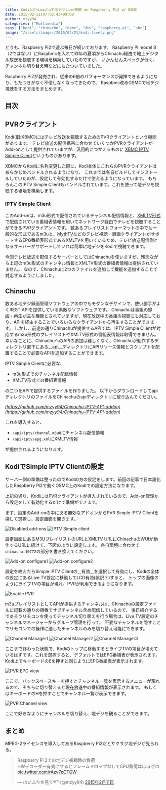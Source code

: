 ```yaml
---
title: KodiとChinachuで地デジLive視聴 on Raspberry Pi2 w/ OSMC
date: 2015-02-21T07:02:43+09:00
author: mzyy94
categories: ["Multimedia"]
tags: ["kodi", "chinachu", "osmc", "dtv", "raspberry-pi", "sbc"]
image: "/assets/images/2015/02/21/kodi-livetv.png"
---
```



どうも、Raspberry Pi2で遊ぶ毎日が続いております。
Raspberry Pi model B（2ではない）にRaspbmcを入れて昨年の夏頃からChinachu経由で地上デジタル放送を視聴する環境を構築していたのですが、
いかんせんスペックが低く、チャンネル切り替え時などにもたついていました。

Raspberry Pi2が発売され、従来の6倍のパフォーマンスが発揮できるようになり、もたつきがなく不便しなくなってきたので、
Raspbmc改めOSMCで地デジ視聴をする方法をまとめます。

<!-- more -->
## 目次



## PVRクライアント
Kodi(旧:XBMC)にはテレビ放送を視聴するためのPVRクライアントという機能があります。
テレビ放送の配信携帯に合わせていくつかPVRクライアントがAdd-onとして提供されていますが、汎用的につかえるものに
[XBMC IPTV Simple Client](https://github.com/afedchin/xbmc-addon-iptvsimple/)というものがあります。

XBMCからKodiに名称変更した際に、Kodi本体にこれらのPVRクライアントはあらかじめバンドルされるようになり、
これまでは各自ビルドしてインストールしていたのが、設定して有効化するだけで使えるようになっています。
もちろんこのIPTV Simple Clientもバンドルされています。これを使って地デジを視聴する環境を構築します。

### IPTV Simple Client
このAdd-onは、m3u形式で配信されているチャンネル配信情報と、[XMLTV形式](http://wiki.xmltv.org/index.php/XMLTVFormat)で配信されている番組表情報を用いてネットワーク経由でテレビを視聴することができるPVRクライアントです。
数あるプレイリストフォーマットの中でも一般的な形式であるm3uと、[MythTV](http://www.mythtv.org/)などのテレビ視聴・録画クライアントがサポートするEPG番組表形式であるXMLTVを用いているため、テレビ放送配信側となるサーバーがサポートしていれば簡単に地デジをKodiで視聴できます。

今回テレビ放送を配信するサーバーとしてはChinachuを使いますが、残念ながら上記のm3u形式のチャンネル情報とXMLTV形式の番組表情報は提供されていません。
なので、Chinachuに2つのファイルを追加して機能を追加することで対応するようにしました。


## Chinachu
数ある地デジ録画管理ソフトウェアの中でもモダンなデザインで、使い勝手がよくREST APIを提供している素敵なソフトウェアです。
Chinachuは番組の録画・再生が主な機能とされていますが、現在放送中の番組の視聴にも対応しており、APIを経由することでいろいろなクライアントから再生することができます。
しかし、前途の通りChinachuが提供するAPIでは、IPTV Simple Clientが対応するm3u形式のプレイリストやXMLTV形式の番組表情報は取得できません。
幸いなことに、ChinachuへのAPIの追加は難しくなく、Chinachuが動作するディレクトリ直下にある__api__ディレクトリにAPIリソース情報とスクリプトを配置することで必要なAPIを追加することができます。

IPTV Simple Clientに必要な、

* m3u形式でのチャンネル配信情報
* XMLTV形式での番組表情報

の二つをAPIで提供するファイルを作りました。
以下からダウンロードしてapiディレクトリのファイルをChinachuのapiディレクトリに放り込んでください。

_[https://github.com/mzyy94/Chinachu-IPTV-API-addon](https://github.com/mzyy94/Chinachu-IPTV-API-addon)_

これを導入すると、

* `/api/iptv/channel.m3u8`にチャンネル配信情報
* `/api/iptv/epg.xml`にXMLTV情報

が提供されるようになります。

## KodiでSimple IPTV Clientの設定

サーバー側の準備は整ったのでKodiの方の設定をします。前回の記事で日本語化したRaspberry Pi2で動くOSMC上のKodiでの設定方法になります。

上記の通り、KodiにはPVRクライアントが導入されているので、Add-on管理から設定をして有効化するだけで準備ができます。


まず、設定のAdd-onの中にある無効なアドオンからPVR Simple IPTV Clientを探して選択し、設定画面を開きます。

![Disabled add-ons](/assets/images/2015/02/21/disabled-addons.png)
![IPTV Simple client](/assets/images/2015/02/21/iptv-simple-client-addon.png)

設定画面にあるM3UプレイリストのURLとXMLTV URLにChinachuのWUIが動作するURLに続けて、下図のように設定します。
各自環境に合わせて`chinachu:10772`の部分を書き換えてください。

![Add-on configure1](/assets/images/2015/02/21/addon-configure1.png)
![Add-on configure2](/assets/images/2015/02/21/addon-configure2.png)

設定を終えたらSimple IPTV Clientの__有効__を選択して有効にし、Kodiの全体の設定にあるLive TV設定に移動してLCD有効(誤訳？)すると、
トップの画像のようにライブTVの項目が現れ、PVRが利用できるようになります。

![Enable PVR](/assets/images/2015/02/21/enable-pvr.png)

m3uプレイリストとしてAPIが提供するチャンネルは、Chinachuの設定ファイルに記載の通りの順番でサブチャンネル含め配信しているので、
後日紹介するであろうリモコンを使ってチャンネル切り替えを行う場合は、Live TV設定のチャンネルマネージャーからグループ管理を行って、
不要なチャンネルを隠すことでリモコンでの操作に適したチャンネルのみを切り替え可能にできます。

![Channel Manager1](/assets/images/2015/02/21/channel-manager1.png)
![Channel Manager2](/assets/images/2015/02/21/channel-manager2.png)
![Channel Manager3](/assets/images/2015/02/21/channel-manager3.png)

ここまで終わった状態で、Kodiのトップに移動するとライブTVの項目が増えているはずです。これを選択すると、デフォルトではEPG番組表が表示されます。
Kodi上でキーボードのEを押すと同じようにEPG番組表が表示されます。

![PVR EPG view](/assets/images/2015/02/21/pvr-epg.png)

ここで、バックスペースキーを押すとチャンネル一覧を表示するメニューが現れるので、そちらに切り替えると現在放送中の番組情報が表示されます。
もしくはキーボードのHを押すことでチャンネル一覧が表示できます。

![PVR Channel view](/assets/images/2015/02/21/pvr-channel.png)


ここで好きなようにチャンネルを切り替え、地デジを観ることができます。


## まとめ

MPEG-2ライセンスを導入してあるRaspberry Pi2だとサクサク地デジが見られる。

<blockquote class="twitter-tweet" data-lang="ja"><p lang="ja" dir="ltr">Raspberry Pi 2での地デジ視聴時の負荷<br>HWデコーダー有効にするとフレームドロップなしでCPU負荷はほぼゼロ <a href="http://t.co/rAzv7eCTGW">pic.twitter.com/rAzv7eCTGW</a></p>&mdash; はいふりを見て®︎™ (@mzyy94) <a href="https://twitter.com/mzyy94/status/565610656809091072">2015年2月11日</a></blockquote>
<script async src="//platform.twitter.com/widgets.js" charset="utf-8"></script>
